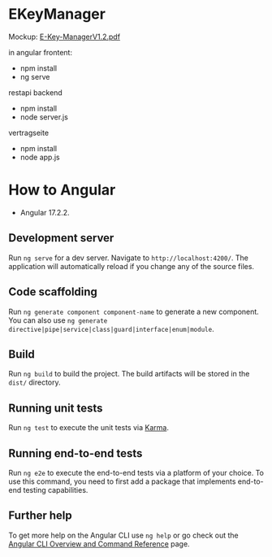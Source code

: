 # EKeyManager

Mockup: [E-Key-ManagerV1.2.pdf](https://github.com/tobi-blazor/E-Key-Manager/files/14649310/E-Key-ManagerV1.2.pdf)

in angular frontent:
- npm install
- ng serve

restapi backend
- npm install
- node server.js

vertragseite
- npm install
- node app.js

# How to Angular

- Angular 17.2.2.

## Development server

Run `ng serve` for a dev server. Navigate to `http://localhost:4200/`. The application will automatically reload if you change any of the source files.

## Code scaffolding

Run `ng generate component component-name` to generate a new component. You can also use `ng generate directive|pipe|service|class|guard|interface|enum|module`.

## Build

Run `ng build` to build the project. The build artifacts will be stored in the `dist/` directory.

## Running unit tests

Run `ng test` to execute the unit tests via [Karma](https://karma-runner.github.io).

## Running end-to-end tests

Run `ng e2e` to execute the end-to-end tests via a platform of your choice. To use this command, you need to first add a package that implements end-to-end testing capabilities.

## Further help

To get more help on the Angular CLI use `ng help` or go check out the [Angular CLI Overview and Command Reference](https://angular.io/cli) page.
